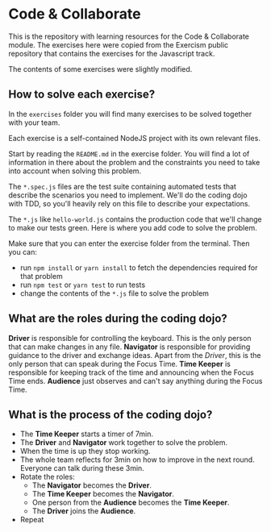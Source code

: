 # Code & Collaborate

This is the repository with learning resources for the Code & Collaborate module. The exercises here were copied from the Exercism public repository that contains the exercises for the Javascript track.

The contents of some exercises were slightly modified.

## How to solve each exercise?
In the `exercises` folder you will find many exercises to be solved together with your team.

Each exercise is a self-contained NodeJS project with its own relevant files.

Start by reading the `README.md` in the exercise folder. You will find a lot of information in there about the problem and the constraints you need to take into account when solving this problem.

The `*.spec.js` files are the test suite containing automated tests that describe the scenarios you need to implement. We'll do the coding dojo with TDD, so you'll heavily rely on this file to describe your expectations.

The `*.js` like `hello-world.js` contains the production code that we'll change to make our tests green. Here is where you add code to solve the problem.

Make sure that you can enter the exercise folder from the terminal. Then you can:
- run `npm install` or `yarn install` to fetch the dependencies required for that problem
- run `npm test` or `yarn test` to run tests
- change the contents of the `*.js` file to solve the problem

## What are the roles during the coding dojo?
**Driver** is responsible for controlling the keyboard. This is the only person that can make changes in any file.
**Navigator** is responsible for providing guidance to the driver and exchange ideas. Apart from the *Driver*, this is the only person that can speak during the Focus Time.
**Time Keeper** is responsible for keeping track of the time and announcing when the Focus Time ends.
**Audience** just observes and can't say anything during the Focus Time. 

## What is the process of the coding dojo?
- The **Time Keeper** starts a timer of 7min.
- The **Driver** and **Navigator** work together to solve the problem.
- When the time is up they stop working.
- The whole team reflects for 3min on how to improve in the next round. Everyone can talk during these 3min.
- Rotate the roles:
    - The **Navigator** becomes the **Driver**.
    - The **Time Keeper** becomes the **Navigator**.
    - One person from the **Audience** becomes the **Time Keeper**.
    - The **Driver** joins the **Audience**.
- Repeat
